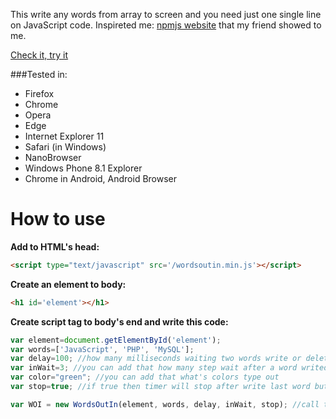 This write any words from array to screen and you need just one single line on JavaScript code. 
Inspireted me: [npmjs website](https://www.npmjs.org/) that my friend showed to me.

[Check it, try it](http://molnarland.github.io/)

###Tested in:
- Firefox
- Chrome
- Opera
- Edge
- Internet Explorer 11
- Safari (in Windows)
- NanoBrowser
- Windows Phone 8.1 Explorer
- Chrome in Android, Android Browser

How to use
=========
**Add to HTML's head:**
```html
<script type="text/javascript" src='/wordsoutin.min.js'></script>
```

**Create an element to body:**
```html
<h1 id='element'></h1>
```

**Create script tag to body's end and write this code:**
```javascript
var element=document.getElementById('element');
var words=['JavaScript', 'PHP', 'MySQL'];
var delay=100; //how many milliseconds waiting two words write or delete between
var inWait=3; //you can add that how many step wait after a word writed (delay*inWait=how many milliseconds wait, so 100*3=300 ms wait)
var color="green"; //you can add that what's colors type out
var stop=true; //if true then timer will stop after write last word but if false then timer won't stop

var WOI = new WordsOutIn(element, words, delay, inWait, stop); //call this object and running :)
```
